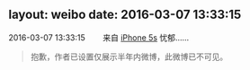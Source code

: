 layout: weibo
date: 2016-03-07 13:33:15
---
<meta name="referrer" content="no-referrer" />

2016-03-07 13:33:15  &nbsp;&nbsp;&nbsp;&nbsp;&nbsp;&nbsp; 来自 <a href="sinaweibo://customweibosource" rel="nofollow">iPhone 5s</a>
忧郁……
>  抱歉，作者已设置仅展示半年内微博，此微博已不可见。 ​​​
